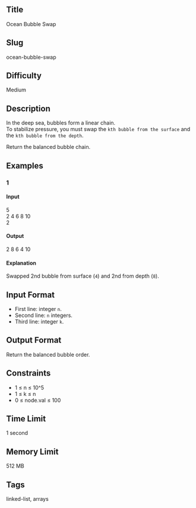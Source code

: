 ## Title
Ocean Bubble Swap

## Slug
ocean-bubble-swap

## Difficulty
Medium

## Description
In the deep sea, bubbles form a linear chain.  
To stabilize pressure, you must swap the `kth bubble from the surface` and the `kth bubble from the depth`.  

Return the balanced bubble chain.

## Examples
### 1 
#### Input
5  
2 4 6 8 10  
2

#### Output
2 8 6 4 10

#### Explanation
Swapped 2nd bubble from surface (`4`) and 2nd from depth (`8`).

## Input Format
- First line: integer `n`.  
- Second line: `n` integers.  
- Third line: integer `k`.

## Output Format
Return the balanced bubble order.

## Constraints
- 1 ≤ n ≤ 10^5  
- 1 ≤ k ≤ n  
- 0 ≤ node.val ≤ 100

## Time Limit
1 second

## Memory Limit
512 MB

## Tags
linked-list, arrays
